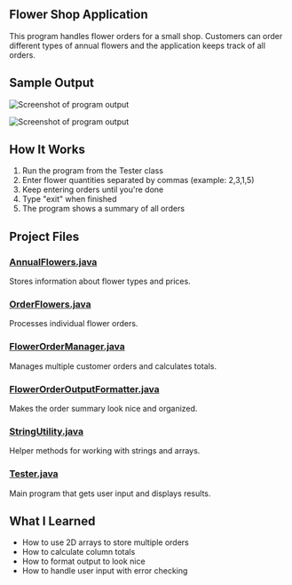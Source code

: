 ## Flower Shop Application

This program handles flower orders for a small shop. Customers can order different types of annual flowers and the application keeps track of all orders.

## Sample Output

![Screenshot of program output](/lab07flower/lab07flower/Screenshot.png)

![Screenshot of program output](../lab07flower/Screenshot.png)


## How It Works

1. Run the program from the Tester class
2. Enter flower quantities separated by commas (example: 2,3,1,5)
3. Keep entering orders until you're done
4. Type "exit" when finished
5. The program shows a summary of all orders

## Project Files

### [AnnualFlowers.java](flowershop/src/main/java/annualflowers/com/example/AnnualFlowers.java)
Stores information about flower types and prices.

### [OrderFlowers.java](flowershop/src/main/java/annualflowers/com/example/OrderFlowers.java)
Processes individual flower orders.

### [FlowerOrderManager.java](flowershop/src/main/java/annualflowers/com/example/FlowerOrderManager.java)
Manages multiple customer orders and calculates totals.

### [FlowerOrderOutputFormatter.java](flowershop/src/main/java/annualflowers/com/example/FlowerOrderOutputFormatter.java)
Makes the order summary look nice and organized.

### [StringUtility.java](flowershop/src/main/java/annualflowers/com/example/StringUtility.java)
Helper methods for working with strings and arrays.

### [Tester.java](flowershop/src/main/java/annualflowers/com/example/Tester.java)
Main program that gets user input and displays results.

## What I Learned

- How to use 2D arrays to store multiple orders
- How to calculate column totals
- How to format output to look nice
- How to handle user input with error checking


